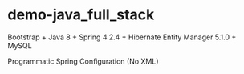 # demo-java_full_stack

Bootstrap + Java 8 + Spring 4.2.4 + Hibernate Entity Manager 5.1.0 + MySQL

Programmatic Spring Configuration (No XML)

